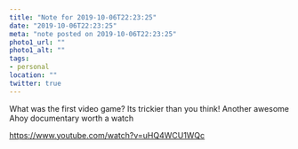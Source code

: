 ```yaml
---
title: "Note for 2019-10-06T22:23:25"
date: "2019-10-06T22:23:25"
meta: "note posted on 2019-10-06T22:23:25"
photo1_url: ""
photo1_alt: ""
tags:
- personal
location: ""
twitter: true
---
```

What was the first video game?
Its trickier than you think!
Another awesome Ahoy documentary worth a watch

https://www.youtube.com/watch?v=uHQ4WCU1WQc
